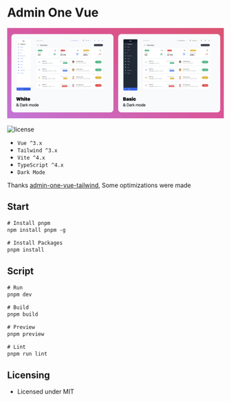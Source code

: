 # Admin One Vue

![Cover](./cover.png)

![license](https://img.shields.io/badge/license-MIT-blue.svg)

- `Vue ^3.x`
- `Tailwind ^3.x`
- `Vite ^4.x`
- `TypeScript ^4.x`
- `Dark Mode`

Thanks [admin-one-vue-tailwind](https://github.com/justboil/admin-one-vue-tailwind), Some optimizations were made

## Start

```
# Install pnpm
npm install pnpm -g
```

```
# Install Packages
pnpm install
```

## Script

```
# Run
pnpm dev
```

```
# Build
pnpm build
```

```
# Preview
pnpm preview
```

```
# Lint
pnpm run lint
```

## Licensing

- Licensed under MIT
